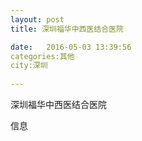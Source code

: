 ```yaml
--- 
layout: post 
title: 深圳福华中西医结合医院

date:   2016-05-03 13:39:56 
categories:其他  
city:深圳
  
--- 
```

   
深圳福华中西医结合医院

信息

